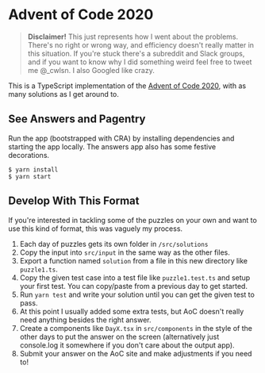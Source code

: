 # Advent of Code 2020

> **Disclaimer!** This just represents how I went about the problems. There's no right or wrong way, and efficiency doesn't really matter in this situation. If you're stuck there's a subreddit and Slack groups, and if you want to know why I did something weird feel free to tweet me @_cwlsn. I also Googled like crazy.

This is a TypeScript implementation of the [Advent of Code 2020](https://adventofcode.com/2020), with as many solutions as I get around to.

## See Answers and Pagentry

Run the app (bootstrapped with CRA) by installing dependencies and starting the app locally. The answers app also has some festive decorations.

```
$ yarn install
$ yarn start
```

## Develop With This Format

If you're interested in tackling some of the puzzles on your own and want to use this kind of format, this was vaguely my process.

1. Each day of puzzles gets its own folder in `/src/solutions`
1. Copy the input into `src/input` in the same way as the other files.
1. Export a function named `solution` from a file in this new directory like `puzzle1.ts`.
1. Copy the given test case into a test file like `puzzle1.test.ts` and setup your first test. You can copy/paste from a previous day to get started.
1. Run `yarn test` and write your solution until you can get the given test to pass.
1. At this point I usually added some extra tests, but AoC doesn't really need anything besides the right answer.
1. Create a components like `DayX.tsx` in `src/components` in the style of the other days to put the answer on the screen (alternatively just console.log it somewhere if you don't care about the output app).
1. Submit your answer on the AoC site and make adjustments if you need to!